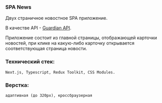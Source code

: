 ### SPA News
Двух страничное новостное SPA приложение.

В качестве API - [Guardian API](https://open-platform.theguardian.com/).

Приложение состоит из главной страницы, отображающей карточки новостей, 
при клике на какую-либо карточку открывается соответствующая страница новости.

### Технический стек: 
    Next.js, Typescript, Redux Toolkit, CSS Modules.

### Верстка:
    адаптивная (до 320px), кроссбраузерная
